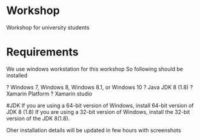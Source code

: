 # Workshop
Workshop for university students


# Requirements
We use windows workstation for this workshop
So following should be installed
    
? Windows 7, Windows 8, Windows 8.1, or Windows 10
? Java JDK 8 (1.8)
? Xamarin Platform
? Xamarin studio



#JDK 
If you are using a 64-bit version of Windows, install 64-bit version of JDK 8 (1.8) If you are using a 32-bit version of Windows, install the 32-bit version of the JDK 8(1.8).


Oher installation details will be updated in few hours with screenshots